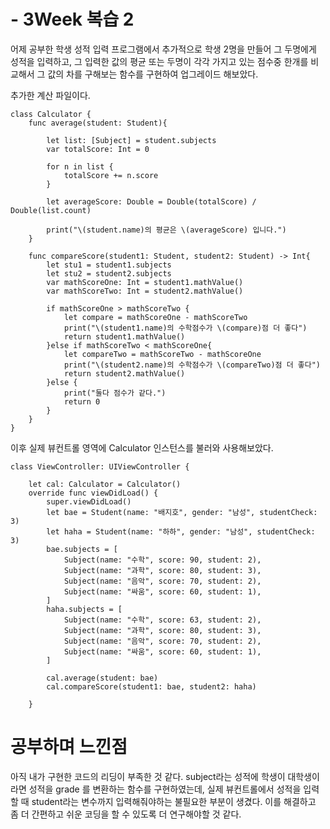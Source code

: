 # - 3Week 복습 2 

어제 공부한 학생 성적 입력 프로그램에서 추가적으로 학생 2명을 만들어 그 두명에게 성적을 입력하고,
그 입력한 값의 평균 또는 두명이 각각 가지고 있는 점수중 한개를 비교해서 그 값의 차를 구해보는 함수를 구현하여 업그레이드 해보았다.

추가한 계산 파일이다.

```
class Calculator {
    func average(student: Student){
        
        let list: [Subject] = student.subjects
        var totalScore: Int = 0
        
        for n in list {
            totalScore += n.score
        }
        
        let averageScore: Double = Double(totalScore) / Double(list.count)
        
        print("\(student.name)의 평균은 \(averageScore) 입니다.")
    }
    
    func compareScore(student1: Student, student2: Student) -> Int{
        let stu1 = student1.subjects
        let stu2 = student2.subjects
        var mathScoreOne: Int = student1.mathValue()
        var mathScoreTwo: Int = student2.mathValue()
        
        if mathScoreOne > mathScoreTwo {
            let compare = mathScoreOne - mathScoreTwo
            print("\(student1.name)의 수학점수가 \(compare)점 더 좋다")
            return student1.mathValue()
        }else if mathScoreTwo < mathScoreOne{
            let compareTwo = mathScoreTwo - mathScoreOne
            print("\(student2.name)의 수학점수가 \(compareTwo)점 더 좋다")
            return student2.mathValue()
        }else {
            print("둘다 점수가 같다.")
            return 0
        }
    }
}

```

이후 실제 뷰컨트롤 영역에 Calculator 인스턴스를 불러와 사용해보았다.

```
class ViewController: UIViewController {
    
    let cal: Calculator = Calculator()
    override func viewDidLoad() {
        super.viewDidLoad()
        let bae = Student(name: "배지호", gender: "남성", studentCheck: 3)
        let haha = Student(name: "하하", gender: "남성", studentCheck: 3)
        bae.subjects = [
            Subject(name: "수학", score: 90, student: 2),
            Subject(name: "과학", score: 80, student: 3),
            Subject(name: "음악", score: 70, student: 2),
            Subject(name: "싸움", score: 60, student: 1),
        ]
        haha.subjects = [
            Subject(name: "수학", score: 63, student: 2),
            Subject(name: "과학", score: 80, student: 3),
            Subject(name: "음악", score: 70, student: 2),
            Subject(name: "싸움", score: 60, student: 1),
        ]
        
        cal.average(student: bae)
        cal.compareScore(student1: bae, student2: haha)
        
    }

```



# 공부하며 느낀점

아직 내가 구현한 코드의 리딩이 부족한 것 같다. subject라는 성적에 학생이 대학생이라면 성적을 grade 를 변환하는 함수를 구현하였는데, 실제 뷰컨트롤에서 성적을 입력할 때 student라는 변수까지 입력해줘야하는 불필요한 부분이 생겼다. 이를 해결하고 좀 더 간편하고 쉬운 코딩을 할 수 있도록 더 연구해야할 것 같다.
